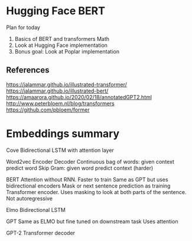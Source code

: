 # Hugging Face BERT

Plan for today
1. Basics of BERT and transformers Math
2. Look at Hugging Face implementation
3. Bonus goal: Look at Poplar implementation



## References
https://jalammar.github.io/illustrated-transformer/
https://jalammar.github.io/illustrated-bert/
https://amaarora.github.io/2020/02/18/annotatedGPT2.html
http://www.peterbloem.nl/blog/transformers
https://github.com/pbloem/former





# Embeddings summary

Cove
Bidirectional LSTM with attention layer

Word2vec
Encoder Decoder
Continuous bag of words: given context predict word
Skip Gram: given word predict context (harder)

BERT
Attention without RNN. Faster to train
Same as GPT but uses bidirectional encoders
Mask or next sentence prediction as training
Transformer encoder. Uses masking to look at both parts of the sentence. Not autoregressive

Elmo
Bidirectional LSTM

GPT
Same as ELMO but fine tuned on downstream task
Uses attention

GPT-2
Transformer decoder
